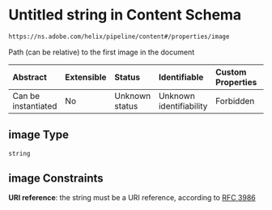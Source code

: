 # Untitled string in Content Schema

```txt
https://ns.adobe.com/helix/pipeline/content#/properties/image
```

Path (can be relative) to the first image in the document

| Abstract            | Extensible | Status         | Identifiable            | Custom Properties | Additional Properties | Access Restrictions | Defined In                                                         |
| :------------------ | :--------- | :------------- | :---------------------- | :---------------- | :-------------------- | :------------------ | :----------------------------------------------------------------- |
| Can be instantiated | No         | Unknown status | Unknown identifiability | Forbidden         | Allowed               | none                | [content.schema.json*](content.schema.json "open original schema") |

## image Type

`string`

## image Constraints

**URI reference**: the string must be a URI reference, according to [RFC 3986](https://tools.ietf.org/html/rfc3986 "check the specification")

